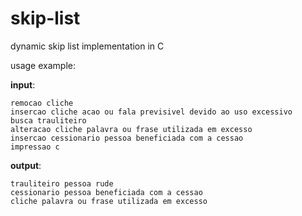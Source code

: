 # skip-list
dynamic skip list implementation in C

usage example:

<b>input</b>:
```insercao trauliteiro pessoa rude
remocao cliche
insercao cliche acao ou fala previsivel devido ao uso excessivo
busca trauliteiro
alteracao cliche palavra ou frase utilizada em excesso
insercao cessionario pessoa beneficiada com a cessao
impressao c
```

<b>output</b>:
```OPERACAO INVALIDA
trauliteiro pessoa rude
cessionario pessoa beneficiada com a cessao
cliche palavra ou frase utilizada em excesso
```

